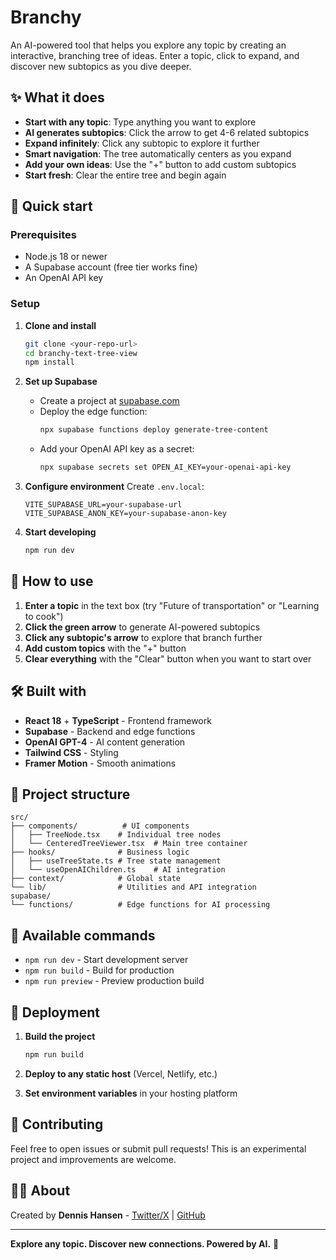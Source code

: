 # Branchy

An AI-powered tool that helps you explore any topic by creating an interactive, branching tree of ideas. Enter a topic, click to expand, and discover new subtopics as you dive deeper.

## ✨ What it does

- **Start with any topic**: Type anything you want to explore
- **AI generates subtopics**: Click the arrow to get 4-6 related subtopics
- **Expand infinitely**: Click any subtopic to explore it further
- **Smart navigation**: The tree automatically centers as you expand
- **Add your own ideas**: Use the "+" button to add custom subtopics
- **Start fresh**: Clear the entire tree and begin again

## 🚀 Quick start

### Prerequisites

- Node.js 18 or newer
- A Supabase account (free tier works fine)
- An OpenAI API key

### Setup

1. **Clone and install**

   ```bash
   git clone <your-repo-url>
   cd branchy-text-tree-view
   npm install
   ```

2. **Set up Supabase**

   - Create a project at [supabase.com](https://supabase.com)
   - Deploy the edge function:
     ```bash
     npx supabase functions deploy generate-tree-content
     ```
   - Add your OpenAI API key as a secret:
     ```bash
     npx supabase secrets set OPEN_AI_KEY=your-openai-api-key
     ```

3. **Configure environment**
   Create `.env.local`:

   ```
   VITE_SUPABASE_URL=your-supabase-url
   VITE_SUPABASE_ANON_KEY=your-supabase-anon-key
   ```

4. **Start developing**
   ```bash
   npm run dev
   ```

## 🎯 How to use

1. **Enter a topic** in the text box (try "Future of transportation" or "Learning to cook")
2. **Click the green arrow** to generate AI-powered subtopics
3. **Click any subtopic's arrow** to explore that branch further
4. **Add custom topics** with the "+" button
5. **Clear everything** with the "Clear" button when you want to start over

## 🛠️ Built with

- **React 18** + **TypeScript** - Frontend framework
- **Supabase** - Backend and edge functions
- **OpenAI GPT-4** - AI content generation
- **Tailwind CSS** - Styling
- **Framer Motion** - Smooth animations

## 📁 Project structure

```
src/
├── components/          # UI components
│   ├── TreeNode.tsx    # Individual tree nodes
│   └── CenteredTreeViewer.tsx  # Main tree container
├── hooks/              # Business logic
│   ├── useTreeState.ts # Tree state management
│   └── useOpenAIChildren.ts    # AI integration
├── context/            # Global state
└── lib/                # Utilities and API integration
supabase/
└── functions/          # Edge functions for AI processing
```

## 🔧 Available commands

- `npm run dev` - Start development server
- `npm run build` - Build for production
- `npm run preview` - Preview production build

## 🚀 Deployment

1. **Build the project**

   ```bash
   npm run build
   ```

2. **Deploy to any static host** (Vercel, Netlify, etc.)

3. **Set environment variables** in your hosting platform

## 🤝 Contributing

Feel free to open issues or submit pull requests! This is an experimental project and improvements are welcome.

## 👨‍💻 About

Created by **Dennis Hansen** - [Twitter/X](https://x.com/dennizor) | [GitHub](https://github.com/dennishansen)

---

**Explore any topic. Discover new connections. Powered by AI.** 🌳
